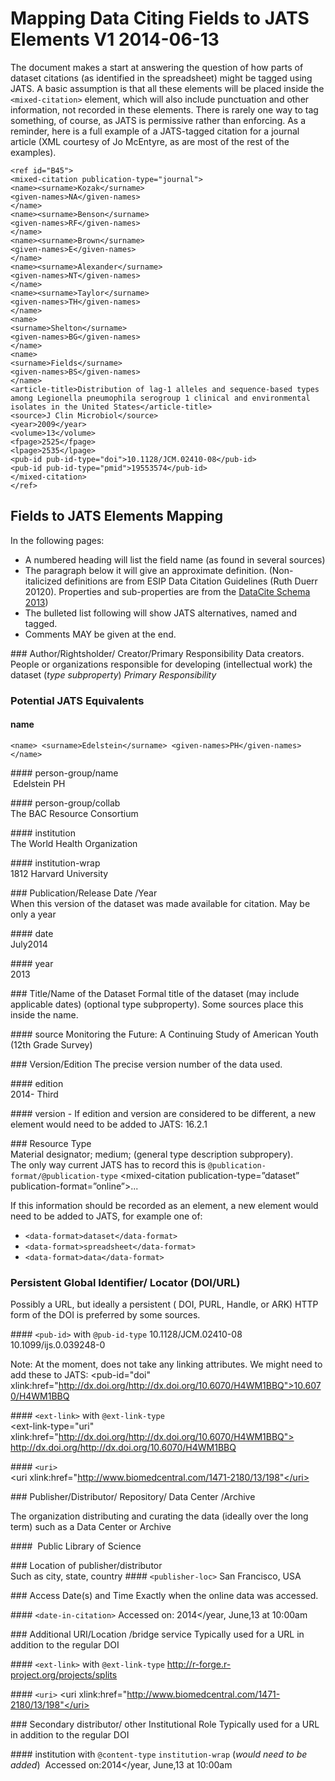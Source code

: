 # Mapping Data Citing Fields to JATS Elements  V1 2014-06-13

The document makes a start at answering the question of how parts of dataset citations  (as identified in the spreadsheet) might be tagged using JATS. 
A basic assumption is that all these elements will be placed inside the `<mixed-citation>` element, which will also include punctuation and other information, not recorded in these elements. There is rarely one way to tag something, of course, as JATS is permissive rather than enforcing.
As a reminder, here is a full example of a JATS-tagged citation for a journal article (XML courtesy of Jo McEntyre, as are most of the rest of the examples).


	<ref id="B45">
	<mixed-citation publication-type="journal">
	<name><surname>Kozak</surname>
	<given-names>NA</given-names>
	</name>
	<name><surname>Benson</surname>
	<given-names>RF</given-names>
	</name>
	<name><surname>Brown</surname>
	<given-names>E</given-names>
	</name>
	<name><surname>Alexander</surname>
	<given-names>NT</given-names>
	</name>
	<name><surname>Taylor</surname>
	<given-names>TH</given-names>
	</name>
	<name>
	<surname>Shelton</surname>
	<given-names>BG</given-names>
	</name>
	<name>
	<surname>Fields</surname>
	<given-names>BS</given-names>
	</name>
	<article-title>Distribution of lag-1 alleles and sequence-based types among Legionella pneumophila serogroup 1 clinical and environmental isolates in the United States</article-title>
	<source>J Clin Microbiol</source>
	<year>2009</year>
	<volume>13</volume>
	<fpage>2525</fpage>
	<lpage>2535</lpage>
	<pub-id pub-id-type="doi">10.1128/JCM.02410-08</pub-id>
	<pub-id pub-id-type="pmid">19553574</pub-id>
	</mixed-citation>
	</ref>

## Fields to JATS Elements Mapping

In the following pages: 
- A numbered heading will list the field name (as found in several sources)  
- The paragraph below it will give an approximate definition. (Non-italicized definitions are from ESIP Data Citation Guidelines (Ruth Duerr 20120). Properties and sub-properties are from the [DataCite Schema 2013](http://schema.datacite.org/meta/kernel-3/index.html))  
- The bulleted list following will show JATS alternatives, named and tagged.   
- Comments MAY be given at the end.  

### Author/Rightsholder/ Creator/Primary Responsibility
Data creators. People or organizations responsible for developing (intellectual work) the dataset (_type subproperty_) _Primary Responsibility_

### Potential JATS Equivalents  
#### name  
	<name> <surname>Edelstein</surname> <given-names>PH</given-names> </name>
	

#### person-group/name  
	<person-group person-group-type=”author”>
	<name> <surname>Edelstein</surname> <given-names>PH</given-names> </name>

#### person-group/collab  
	<person-group person-group-type=”author”>
	<collab collab-type=”compilers”>The BAC Resource Consortium</collab> </person-group>  

#### institution  
	<institution>The World Health Organization</institution>  

#### institution-wrap  
	<institution-wrap>
	<institution-id institution-id-type="Ringgold">1812</institution-id> <institution content-type="university">
	Harvard University</institution>
	</institution-wrap>

### Publication/Release Date /Year  
When this version of the dataset was made available for citation. May be only a year

#### date  
	<date iso-8601-date=”2014-07”>
	<month>July</month><year>2014</year>
	</date>

#### year  
	<year iso-8601-date=”2014-07”>2013</year>

### Title/Name of the Dataset
Formal title  of the dataset (may include applicable dates) (optional type subproperty). Some sources place this inside the name.

#### source
	<source>Monitoring the Future: A Continuing Study of American Youth (12th Grade Survey)</source>  

### Version/Edition
The precise version number of the data used.

#### edition  
	<edition>2014- Third</edition>

#### version - If edition and version are considered to be different, a new element would need to be added to JATS:
	<version>16.2.1</version>

### Resource Type  
Material designator; medium; (general type description subpropery).  
The only way current JATS has to record this is `@publication-format/@publication-type`
	<mixed-citation publication-type=”dataset”    publication-format=”online”>...

If this information should be recorded as an element, a new element would need to be added to JATS, for example one of:

- `<data-format>dataset</data-format>`
- `<data-format>spreadsheet</data-format>`
- `<data-format>data</data-format>`

### Persistent Global Identifier/ Locator (DOI/URL)  
Possibly a URL, but ideally a persistent ( DOI, PURL, Handle, or ARK) HTTP form of the DOI is preferred by some sources.

#### `<pub-id>` with `@pub-id-type`
	<pub-id pub-id-type="doi">10.1128/JCM.02410-08</pub-id>
	<pub-id pub-id-type="doi">10.1099/ijs.0.039248-0</pub-id>

Note: At the moment, <pub-id> does not take any linking attributes. We might need to add these to JATS:
	<pub-id="doi" xlink:href="http://dx.doi.org/http://dx.doi.org/10.6070/H4WM1BBQ">10.6070/H4WM1BBQ</doi>

#### `<ext-link>` with `@ext-link-type`  
	<ext-link-type="uri" xlink:href="http://dx.doi.org/http://dx.doi.org/10.6070/H4WM1BBQ">
	http://dx.doi.org/http://dx.doi.org/10.6070/H4WM1BBQ</ext-link>

#### `<uri>`  
	<uri xlink:href="http://www.biomedcentral.com/1471-2180/13/198"</uri>

### Publisher/Distributor/ Repository/ Data Center /Archive

The organization distributing and curating the data (ideally over the long term) such as a Data Center or Archive

#### <publisher-name>
	<publisher-name>Public Library of Science</publisher-name>

### Location of publisher/distributor  
Such as city, state, country
#### `<publisher-loc>`
	<publisher-loc>San Francisco, USA</publisher-loc>

### Access Date(s) and Time 
Exactly when the online data was accessed.

#### `<date-in-citation>`
	<date-in-citation iso-8601-date=”2014-06-13:10:00”>Accessed on:
	<year>2014</year, <month>June</month>,<day>13</day> at 10:00am</date-in-citation>

### Additional URI/Location /bridge service
Typically used for a URL in addition to the regular DOI

#### `<ext-link>` with `@ext-link-type`
	<ext-link ext-link-type="uri" xlink:href="http://r-forge.r-project.org/projects/splits">http://r-forge.r-project.org/projects/splits</ext-link>

#### `<uri>`
	<uri xlink:href="http://www.biomedcentral.com/1471-2180/13/198"</uri>
 
### Secondary distributor/ other Institutional Role
Typically used for a URL in addition to the regular DOI

#### institution with `@content-type` `institution-wrap` (*would need to be added*) 
	<date-in-citation iso-8601-date=”2014-06-13:10:00”>
	Accessed on:<year>2014</year, <month>June</month>,<day>13</day> at 10:00am</date-in-citation>
